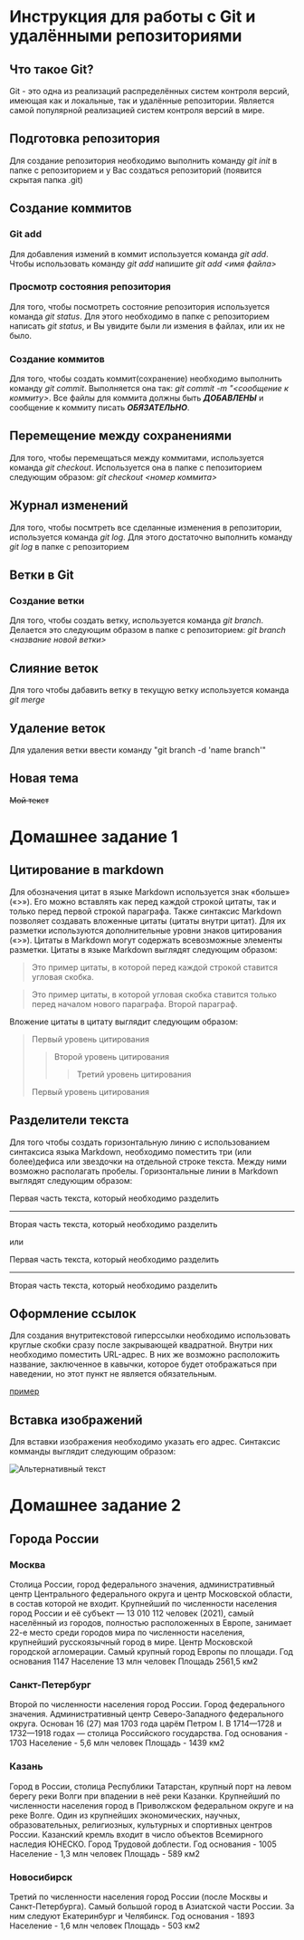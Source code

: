 # Инструкция для работы с Git и удалёнными репозиториями

## Что такое Git?
Git - это одна из реализаций распределённых систем контроля версий, имеющая как и локальные, так и удалённые репозитории. Является самой популярной реализацией систем контроля версий в мире.
## Подготовка репозитория
Для создание репозитория необходимо выполнить команду *git init*  в папке с репозиторием и у Вас создаться репозиторий (появится скрытая папка .git)

## Создание коммитов

### Git add
Для добавления измений в коммит используется команда *git add*. Чтобы использовать команду *git add* напишите *git add <имя файла>*

### Просмотр состояния репозитория
Для того, чтобы посмотреть состояние репозитория используется команда *git status*. Для этого необходимо в папке с репозиторием написать *git status*, и Вы увидите были ли измения в файлах, или их не было.

### Создание коммитов
Для того, чтобы создать коммит(сохранение) необходимо выполнить команду *git commit*. Выполняется она так: *git commit -m "<сообщение к коммиту>*. Все файлы для коммита должны быть ***ДОБАВЛЕНЫ*** и сообщение к коммиту писать ***ОБЯЗАТЕЛЬНО***.

## Перемещение между сохранениями
Для того, чтобы перемещаться между коммитами, используется команда *git checkout*. Используется она в папке с пепозиторием следующим образом: *git checkout <номер коммита>*

## Журнал изменений
Для того, чтобы посмтреть все сделанные изменения в репозитории, используется команда *git log*. Для этого достаточно выполнить команду *git log* в папке с репозиторием

## Ветки в Git

### Создание ветки

Для того, чтобы создать ветку, используется команда *git branch*. Делается это следующим образом в папке с репозиторием: *git branch <название новой ветки>*

## Слияние веток

Для того чтобы дабавить ветку в текущую ветку используется команда *git merge <name branch>*

## Удаление веток
Для удаления ветки ввести команду "git branch -d 'name branch'"

## Новая тема

~~Мой текст~~

# Домашнее задание 1

## Цитирование в markdown

Для обозначения цитат в языке Markdown используется знак «больше» («>»). Его можно вставлять как перед каждой строкой цитаты, так и только перед первой строкой параграфа. Также синтаксис Markdown позволяет создавать вложенные цитаты (цитаты внутри цитат). Для их разметки используются дополнительные уровни знаков цитирования («>»). Цитаты в Markdown могут содержать всевозможные элементы разметки. Цитаты в языке Markdown выглядят следующим образом:

>Это пример цитаты,
>в которой перед каждой строкой
>ставится угловая скобка.

>Это пример цитаты,
в которой угловая скобка
ставится только перед началом нового параграфа.
>Второй параграф.

Вложение цитаты в цитату выглядит следующим образом:

> Первый уровень цитирования
>> Второй уровень цитирования
>>> Третий уровень цитирования
>
>Первый уровень цитирования

## Разделители текста

Для того чтобы создать горизонтальную линию с использованием синтаксиса языка Markdown, необходимо поместить три (или более)дефиса или звездочки на отдельной строке текста. Между ними возможно располагать пробелы. Горизонтальные линии в Markdown выглядят следующим образом:

Первая часть текста, который необходимо разделить
***
Вторая часть текста, который необходимо разделить

или

Первая часть текста, который необходимо разделить

---

Вторая часть текста, который необходимо разделить

## Оформление ссылок

Для создания внутритекстовой гиперссылки необходимо использовать круглые скобки сразу после закрывающей квадратной. Внутри них необходимо поместить URL-адрес. В них же возможно расположить название, заключенное в кавычки, которое будет отображаться при наведении, но этот пункт не является обязательным.

[пример](http://example.com/ "Необязательная подсказка")

## Вставка изображений

Для вставки изображения необходимо указать его адрес. Синтаксис комманды выглядит следующим образом:

![Альтернативный текст](/путь/к/изображению.jpg)

# Домашнее задание 2

## Города России

### Москва

Cтолица России, город федерального значения, административный центр Центрального федерального округа и центр Московской области, в состав которой не входит. Крупнейший по численности населения город России и её субъект — 13 010 112 человек (2021), самый населённый из городов, полностью расположенных в Европе, занимает 22-е место среди городов мира по численности населения, крупнейший русскоязычный город в мире. Центр Московской городской агломерации. Самый крупный город Европы по площади. 
Год основания 1147
Население 13 млн человек
Площадь 2561,5 км2

### Санкт-Петербург

Второй по численности населения город России. Город федерального значения. Административный центр Северо-Западного федерального округа. Основан 16 (27) мая 1703 года царём Петром I. В 1714—1728 и 1732—1918 годах — столица Российского государства. 
Год основания - 1703
Население - 5,6 млн человек
Площадь - 1439 км2

### Казань

Город в России, столица Республики Татарстан, крупный порт на левом берегу реки Волги при впадении в неё реки Казанки. Крупнейший по численности населения город в Приволжском федеральном округе и на реке Волге. Один из крупнейших экономических, научных, образовательных, религиозных, культурных и спортивных центров России. Казанский кремль входит в число объектов Всемирного наследия ЮНЕСКО. Город Трудовой доблести. 
Год основания - 1005
Население - 1,3 млн человек
Площадь - 589 км2

### Новосибирск

Третий по численности населения город России (после Москвы и Санкт-Петербурга). Самый большой город в Азиатской части России. За ним следуют Екатеринбург и Челябинск. 
Год основания - 1893
Население - 1,6 млн человек
Площадь - 503 км2
